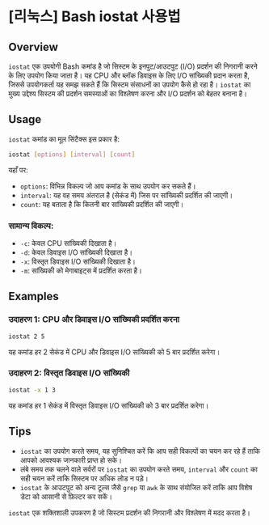 # [리눅스] Bash iostat 사용법

## Overview
`iostat` एक उपयोगी Bash कमांड है जो सिस्टम के इनपुट/आउटपुट (I/O) प्रदर्शन की निगरानी करने के लिए उपयोग किया जाता है। यह CPU और ब्लॉक डिवाइस के लिए I/O सांख्यिकी प्रदान करता है, जिससे उपयोगकर्ता यह समझ सकते हैं कि सिस्टम संसाधनों का उपयोग कैसे हो रहा है। `iostat` का मुख्य उद्देश्य सिस्टम की प्रदर्शन समस्याओं का विश्लेषण करना और I/O प्रदर्शन को बेहतर बनाना है।

## Usage
`iostat` कमांड का मूल सिंटैक्स इस प्रकार है:

```bash
iostat [options] [interval] [count]
```

यहाँ पर:
- `options`: विभिन्न विकल्प जो आप कमांड के साथ उपयोग कर सकते हैं।
- `interval`: यह वह समय अंतराल है (सेकंड में) जिस पर सांख्यिकी प्रदर्शित की जाएगी।
- `count`: यह बताता है कि कितनी बार सांख्यिकी प्रदर्शित की जाएगी।

### सामान्य विकल्प:
- `-c`: केवल CPU सांख्यिकी दिखाता है।
- `-d`: केवल डिवाइस I/O सांख्यिकी दिखाता है।
- `-x`: विस्तृत डिवाइस I/O सांख्यिकी दिखाता है।
- `-m`: सांख्यिकी को मेगाबाइट्स में प्रदर्शित करता है।

## Examples
### उदाहरण 1: CPU और डिवाइस I/O सांख्यिकी प्रदर्शित करना
```bash
iostat 2 5
```
यह कमांड हर 2 सेकंड में CPU और डिवाइस I/O सांख्यिकी को 5 बार प्रदर्शित करेगा।

### उदाहरण 2: विस्तृत डिवाइस I/O सांख्यिकी
```bash
iostat -x 1 3
```
यह कमांड हर 1 सेकंड में विस्तृत डिवाइस I/O सांख्यिकी को 3 बार प्रदर्शित करेगा।

## Tips
- `iostat` का उपयोग करते समय, यह सुनिश्चित करें कि आप सही विकल्पों का चयन कर रहे हैं ताकि आपको आवश्यक जानकारी प्राप्त हो सके।
- लंबे समय तक चलने वाले सर्वरों पर `iostat` का उपयोग करते समय, `interval` और `count` का सही चयन करें ताकि सिस्टम पर अधिक लोड न पड़े।
- `iostat` के आउटपुट को अन्य टूल्स जैसे `grep` या `awk` के साथ संयोजित करें ताकि आप विशेष डेटा को आसानी से फ़िल्टर कर सकें।

`iostat` एक शक्तिशाली उपकरण है जो सिस्टम प्रदर्शन की निगरानी और विश्लेषण में मदद करता है।